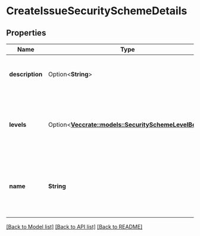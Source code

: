 # CreateIssueSecuritySchemeDetails

## Properties

Name | Type | Description | Notes
------------ | ------------- | ------------- | -------------
**description** | Option<**String**> | The description of the issue security scheme. | [optional]
**levels** | Option<[**Vec<crate::models::SecuritySchemeLevelBean>**](SecuritySchemeLevelBean.md)> | The list of scheme levels which should be added to the security scheme. | [optional]
**name** | **String** | The name of the issue security scheme. Must be unique (case-insensitive). | 

[[Back to Model list]](../README.md#documentation-for-models) [[Back to API list]](../README.md#documentation-for-api-endpoints) [[Back to README]](../README.md)


